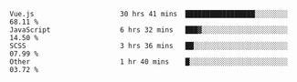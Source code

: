 
<!--
**xy406043/xy406043** is a ✨ _special_ ✨ repository because its `README.md` (this file) appears on your GitHub profile.

Here are some ideas to get you started:

- 🔭 I’m currently working on ...
- 🌱 I’m currently learning ...
- 👯 I’m looking to collaborate on ...
- 🤔 I’m looking for help with ...
- 💬 Ask me about ...
- 📫 How to reach me: ...
- 😄 Pronouns: ...
- ⚡ Fun fact: ...
-->

<!--START_SECTION:waka-->

```text
Vue.js                     30 hrs 41 mins  █████████████████░░░░░░░░   68.11 %
JavaScript                 6 hrs 32 mins   ███▓░░░░░░░░░░░░░░░░░░░░░   14.50 %
SCSS                       3 hrs 36 mins   ██░░░░░░░░░░░░░░░░░░░░░░░   07.99 %
Other                      1 hr 40 mins    █░░░░░░░░░░░░░░░░░░░░░░░░   03.72 %
```

<!--END_SECTION:waka-->

